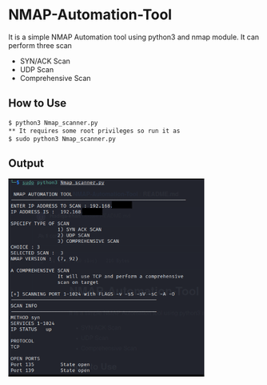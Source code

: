 # NMAP-Automation-Tool
It is a simple NMAP Automation tool using python3 and nmap module.
It can perform three scan 
 * SYN/ACK Scan
 * UDP Scan
 * Comprehensive Scan
## How to Use
```
$ python3 Nmap_scanner.py
** It requires some root privileges so run it as
$ sudo python3 Nmap_scanner.py
```
## Output
![Output of Comprehensive Scan](https://github.com/Hadiqa-khan/NMAP-Automation-Tool/blob/main/output1.png)
